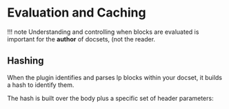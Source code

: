 # Evaluation and Caching

!!! note
    Understanding and controlling when blocks are evaluated is important for the **author** of docsets, (not the reader.


## Hashing

When the plugin identifies and parses lp blocks within your docset, it builds a hash to identify
them.

The hash is built over the body plus a specific set of header parameters:

```python lp mode=shsrc delim=hashed_headers dir=src
```


